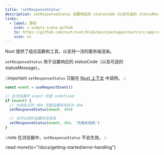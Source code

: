 ```yaml
---
title: 'setResponseStatus'
description: setResponseStatus 设置响应的 statusCode（以及可选的 statusMessage）。
links:
  - label: 源码
    icon: i-simple-icons-github
    to: https://github.com/nuxt/nuxt/blob/main/packages/nuxt/src/app/composables/ssr.ts
    size: xs
---
```


Nuxt 提供了组合函数和工具，以支持一流的服务端渲染。

`setResponseStatus` 用于设置响应的 statusCode（以及可选的 statusMessage）。

::important
`setResponseStatus` 只能在 [Nuxt 上下文](/docs/guide/going-further/nuxt-app#the-nuxt-context) 中调用。
::

```js
const event = useRequestEvent()

// 在浏览器中 event 将是 undefined
if (event) {
  // 为自定义的 404 页面设置状态码为 404
  setResponseStatus(event, 404)

  // 也可以同时设置状态信息
  setResponseStatus(event, 404, '页面未找到')
}
```

::note
在浏览器中，`setResponseStatus` 不会生效。
::

:read-more{to="/docs/getting-started/error-handling"}
